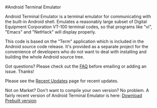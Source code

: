 #Android Terminal Emulator

Android Terminal Emulator is a terminal emulator for communicating with the built-in Android shell.
Emulates a reasonably large subset of Digital Equipment Corporation VT-100 terminal codes, so
that programs like "vi", "Emacs" and "NetHack" will display properly.

This code is based on the "Term" application which is included in the Android source code release.
It's provided as a separate project for the convenience of developers who do not want to deal with
installing and building the whole Android source tree.

Got questions? Please check out the
[FAQ](http://github.com/jackpal/Android-Terminal-Emulator/wiki/Frequently-Asked-Questions)
before emailing or adding an issue. Thanks!

Please see the
[Recent Updates](http://github.com/jackpal/Android-Terminal-Emulator/wiki/Recent-Updates)
page for recent updates.

Not on Market? Don't want to compile your own version? No problem. A fairly recent version of
Android Terminal Emulator is here:
[Download Prebuilt version](https://github.com/jackpal/Android-Terminal-Emulator/downloads)

